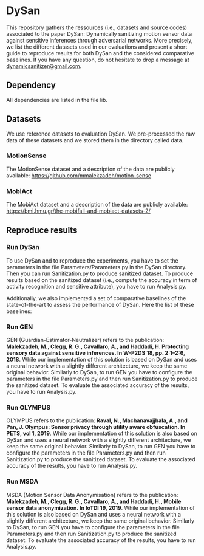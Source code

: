 # DySan


This repository gathers the ressources (i.e., datasets and source codes) associated to the paper DySan: Dynamically sanitizing motion sensor data against sensitive inferences through adversarial networks. More precisely, we list the different datasets used in our evaluations and present a short guide to reproduce results for both DySan and the considered comparative baselines. If you have any question, do not hesitate to drop a message at dynamicsanitizer@gmail.com.


## Dependency
All dependencies are listed in the file lib.



## Datasets

We use reference datasets to evaluation DySan. We pre-processed the raw data of these datasets and we stored them in the directory called data.


### MotionSense
The MotionSense dataset and a description of the data are publicly available: https://github.com/mmalekzadeh/motion-sense


### MobiAct
The MobiAct dataset and a description of the data are publicly available: https://bmi.hmu.gr/the-mobifall-and-mobiact-datasets-2/



## Reproduce results

### Run DySan
To use DySan and to reproduce the experiments, you have to set the parameters in the file Parameters/Parameters.py in the DySan directory. Then you can run Sanitization.py to produce sanitized dataset. To produce results based on the sanitized dataset (i.e., compute the accuracy in term of activity recognition and sensitive attribute), you have to run Analysis.py.



Additionally, we also implemented a set of comparative baselines of the state-of-the-art to assess the performance of DySan. Here the list of these baselines:



### Run GEN 
GEN (Guardian-Estimator-Neutralizer) refers to the publication: **Malekzadeh, M., Clegg, R. G., Cavallaro, A., and Haddadi, H. Protecting sensory data against sensitive inferences. In W-P2DS’18, pp. 2:1–2:6, 2018**. 
While our implementation of this solution is based on DySan and uses a neural network with a slightly different architecture, we keep the same original behavior.
Similarly to DySan, to run GEN you have to configure the parameters in the file Parameters.py and then run Sanitization.py to produce the sanitized dataset. To evaluate the associated accuracy of the results, you have to run Analysis.py.




### Run OLYMPUS
OLYMPUS refers to the publication: **Raval, N., Machanavajjhala, A., and Pan, J. Olympus: Sensor privacy through utility aware obfuscation. In PETS, vol 1, 2019**. 
While our implementation of this solution is also based on DySan and uses a neural network with a slightly different architecture, we keep the same original behavior.
Similarly to DySan, to run GEN you have to configure the parameters in the file Parameters.py and then run Sanitization.py to produce the sanitized dataset. To evaluate the associated accuracy of the results, you have to run Analysis.py.



### Run MSDA
MSDA (Motion Sensor Data Anonymisation) refers to the publication: **Malekzadeh, M., Clegg, R. G., Cavallaro, A., and Haddadi, H., Mobile sensor data anonymization. In IoTDI 19, 2019**.
While our implementation of this solution is also based on DySan and uses a neural network with a slightly different architecture, we keep the same original behavior.
Similarly to DySan, to run GEN you have to configure the parameters in the file Parameters.py and then run Sanitization.py to produce the sanitized dataset. To evaluate the associated accuracy of the results, you have to run Analysis.py.


